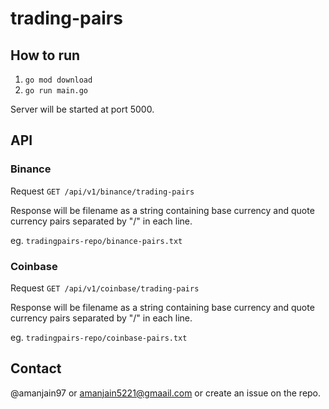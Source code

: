 # trading-pairs

## How to run 
1. `go mod download`
2. `go run main.go` 

Server will be started at port 5000. 

## API 

### Binance

Request 
`GET /api/v1/binance/trading-pairs`

Response will be filename as a string containing base currency and quote currency pairs separated by "/" in each line.

eg. `tradingpairs-repo/binance-pairs.txt`

### Coinbase

Request 
`GET /api/v1/coinbase/trading-pairs`

Response will be filename as a string containing base currency and quote currency pairs separated by "/" in each line.

eg. `tradingpairs-repo/coinbase-pairs.txt`

## Contact 
@amanjain97 or amanjain5221@gmaail.com or create an issue on the repo.